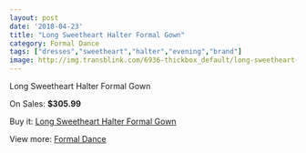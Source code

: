 ```yaml
---
layout: post
date: '2018-04-23'
title: "Long Sweetheart Halter Formal Gown"
category: Formal Dance
tags: ["dresses","sweetheart","halter","evening","brand"]
image: http://img.transblink.com/6936-thickbox_default/long-sweetheart-halter-formal-gown.jpg
---
```

Long Sweetheart Halter Formal Gown

On Sales: **$305.99**
<a href="https://www.transblink.com/en/formal-dance/2249-long-sweetheart-halter-formal-gown.html"><amp-img layout="responsive" width="600" height="600" src="//img.transblink.com/6936-thickbox_default/long-sweetheart-halter-formal-gown.jpg" alt="Long Sweetheart Halter Formal Gown 0" /></a>
<a href="https://www.transblink.com/en/formal-dance/2249-long-sweetheart-halter-formal-gown.html"><amp-img layout="responsive" width="600" height="600" src="//img.transblink.com/6938-thickbox_default/long-sweetheart-halter-formal-gown.jpg" alt="Long Sweetheart Halter Formal Gown 1" /></a>
<a href="https://www.transblink.com/en/formal-dance/2249-long-sweetheart-halter-formal-gown.html"><amp-img layout="responsive" width="600" height="600" src="//img.transblink.com/6937-thickbox_default/long-sweetheart-halter-formal-gown.jpg" alt="Long Sweetheart Halter Formal Gown 2" /></a>

Buy it: [Long Sweetheart Halter Formal Gown](https://www.transblink.com/en/formal-dance/2249-long-sweetheart-halter-formal-gown.html "Long Sweetheart Halter Formal Gown")

View more: [Formal Dance](https://www.transblink.com/en/6-formal-dance "Formal Dance")